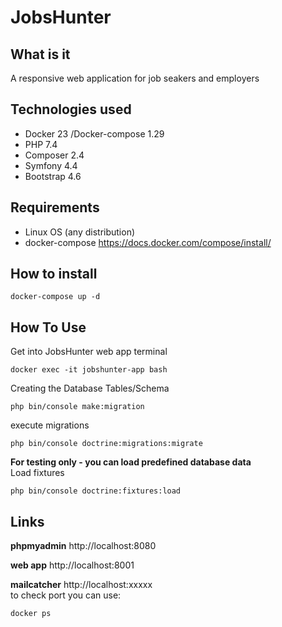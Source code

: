 # JobsHunter

## What is it
A responsive web application for job seakers and employers

## Technologies used
+ Docker 23 /Docker-compose 1.29
+ PHP 7.4
+ Composer 2.4
+ Symfony 4.4
+ Bootstrap 4.6

## Requirements
+ Linux OS (any distribution) 
+ docker-compose https://docs.docker.com/compose/install/

## How to install
```
docker-compose up -d
```

## How To Use
Get into JobsHunter web app terminal
```
docker exec -it jobshunter-app bash
```

Creating the Database Tables/Schema
```
php bin/console make:migration
```

execute migrations
```
php bin/console doctrine:migrations:migrate
```

**For testing only - you can load predefined database data**  
Load fixtures
```
php bin/console doctrine:fixtures:load
```

## Links
**phpmyadmin**
http://localhost:8080

**web app**
http://localhost:8001

**mailcatcher** http://localhost:xxxxx  
to check port you can use:
```
docker ps 
```

